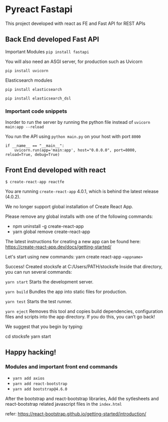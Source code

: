 # Pyreact Fastapi
This project developed with react as FE and Fast API for REST APIs

## Back End developed Fast API
Important Modules
`pip install fastapi`

You will also need an ASGI server, for production such as Uvicorn

`pip install uvicorn`

Elasticsearch modules

`pip install elasticsearch`

`pip install elasticsearch_dsl`

### Important code snippets
Inorder to run the server by running the python file instead of `uvicorn main:app --reload`

You run the API using `python main.py` on your host with port `8000`
```
if __name__ == "__main__":
    uvicorn.run(app='main:app', host="0.0.0.0", port=8000, reload=True, debug=True)
```
## Front End developed with react
`$ create-react-app reactfe`

You are running `create-react-app` 4.0.1, which is behind the latest release (4.0.2).

We no longer support global installation of Create React App.

Please remove any global installs with one of the following commands:
- npm uninstall -g create-react-app
- yarn global remove create-react-app

The latest instructions for creating a new app can be found here:
https://create-react-app.dev/docs/getting-started/

Let's start using new commands:
yarn create react-app `<appname>`

Success! Created stocksfe at C:/Users/PATH/stocksfe
Inside that directory, you can run several commands:

  `yarn start`
    Starts the development server.

  `yarn build`
    Bundles the app into static files for production.

  `yarn test`
    Starts the test runner.

  `yarn eject`
    Removes this tool and copies build dependencies, configuration files
    and scripts into the app directory. If you do this, you can’t go back!

We suggest that you begin by typing:

  cd stocksfe
  yarn start

Happy hacking!
---------------------------------------------------------------------------------
### Modules and important front end commands
- `yarn add axios`
- `yarn add react-bootstrap`
- `yarn add bootstrap@4.6.0`

After the bootstrap and react-bootstrap libraries, Add the sytlesheets and react-bootstrap related javascript files in the `index.html` 

refer: https://react-bootstrap.github.io/getting-started/introduction/